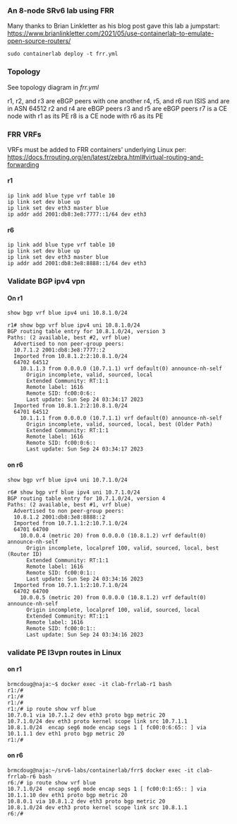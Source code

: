 ### An 8-node SRv6 lab using FRR
Many thanks to Brian Linkletter as his blog post gave this lab a jumpstart: 
https://www.brianlinkletter.com/2021/05/use-containerlab-to-emulate-open-source-routers/

```
sudo containerlab deploy -t frr.yml
```

### Topology
See topology diagram in *frr.yml*

r1, r2, and r3 are eBGP peers with one another
r4, r5, and r6 run ISIS and are in ASN 64512
r2 and r4 are eBGP peers
r3 and r5 are eBGP peers
r7 is a CE node with r1 as its PE
r8 is a CE node with r6 as its PE

### FRR VRFs
VRFs must be added to FRR containers' underlying Linux per: https://docs.frrouting.org/en/latest/zebra.html#virtual-routing-and-forwarding

#### r1
```
ip link add blue type vrf table 10
ip link set dev blue up
ip link set dev eth3 master blue
ip addr add 2001:db8:3e8:7777::1/64 dev eth3
```

#### r6
```
ip link add blue type vrf table 10
ip link set dev blue up
ip link set dev eth3 master blue
ip addr add 2001:db8:3e8:8888::1/64 dev eth3
```

### Validate BGP ipv4 vpn

#### On r1
```
show bgp vrf blue ipv4 uni 10.8.1.0/24
```
```
r1# show bgp vrf blue ipv4 uni 10.8.1.0/24
BGP routing table entry for 10.8.1.0/24, version 3
Paths: (2 available, best #2, vrf blue)
  Advertised to non peer-group peers:
  10.7.1.2 2001:db8:3e8:7777::2
  Imported from 10.8.1.2:2:10.8.1.0/24
  64702 64512
    10.1.1.3 from 0.0.0.0 (10.7.1.1) vrf default(0) announce-nh-self
      Origin incomplete, valid, sourced, local
      Extended Community: RT:1:1
      Remote label: 1616
      Remote SID: fc00:0:6::
      Last update: Sun Sep 24 03:34:17 2023
  Imported from 10.8.1.2:2:10.8.1.0/24
  64701 64512
    10.1.1.1 from 0.0.0.0 (10.7.1.1) vrf default(0) announce-nh-self
      Origin incomplete, valid, sourced, local, best (Older Path)
      Extended Community: RT:1:1
      Remote label: 1616
      Remote SID: fc00:0:6::
      Last update: Sun Sep 24 03:34:17 2023
```

#### on r6
```
show bgp vrf blue ipv4 uni 10.7.1.0/24
```

```
r6# show bgp vrf blue ipv4 uni 10.7.1.0/24
BGP routing table entry for 10.7.1.0/24, version 4
Paths: (2 available, best #1, vrf blue)
  Advertised to non peer-group peers:
  10.8.1.2 2001:db8:3e8:8888::2
  Imported from 10.7.1.1:2:10.7.1.0/24
  64701 64700
    10.0.0.4 (metric 20) from 0.0.0.0 (10.8.1.2) vrf default(0) announce-nh-self
      Origin incomplete, localpref 100, valid, sourced, local, best (Router ID)
      Extended Community: RT:1:1
      Remote label: 1616
      Remote SID: fc00:0:1::
      Last update: Sun Sep 24 03:34:16 2023
  Imported from 10.7.1.1:2:10.7.1.0/24
  64702 64700
    10.0.0.5 (metric 20) from 0.0.0.0 (10.8.1.2) vrf default(0) announce-nh-self
      Origin incomplete, localpref 100, valid, sourced, local
      Extended Community: RT:1:1
      Remote label: 1616
      Remote SID: fc00:0:1::
      Last update: Sun Sep 24 03:34:16 2023
```

### validate PE l3vpn routes in Linux
#### on r1
```
brmcdoug@naja:~$ docker exec -it clab-frrlab-r1 bash
r1:/# 
r1:/# 
r1:/# 
r1:/# ip route show vrf blue
10.7.0.1 via 10.7.1.2 dev eth3 proto bgp metric 20 
10.7.1.0/24 dev eth3 proto kernel scope link src 10.7.1.1 
10.8.1.0/24  encap seg6 mode encap segs 1 [ fc00:0:6:65:: ] via 10.1.1.1 dev eth1 proto bgp metric 20 
r1:/# 
```

#### on r6
```
brmcdoug@naja:~/srv6-labs/containerlab/frr$ docker exec -it clab-frrlab-r6 bash
r6:/# ip route show vrf blue
10.7.1.0/24  encap seg6 mode encap segs 1 [ fc00:0:1:65:: ] via 10.1.1.10 dev eth1 proto bgp metric 20 
10.8.0.1 via 10.8.1.2 dev eth3 proto bgp metric 20 
10.8.1.0/24 dev eth3 proto kernel scope link src 10.8.1.1 
r6:/# 
```
